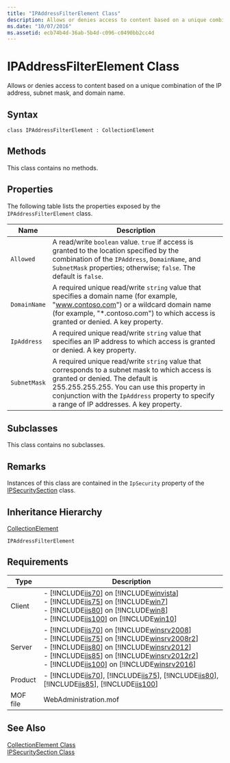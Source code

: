 ```yaml
---
title: "IPAddressFilterElement Class"
description: Allows or denies access to content based on a unique combination of the IP address, subnet mask, and domain name.  
ms.date: "10/07/2016"
ms.assetid: ecb74b4d-36ab-5b4d-c096-c0490bb2cc4d
---
```

# IPAddressFilterElement Class
Allows or denies access to content based on a unique combination of the IP address, subnet mask, and domain name.  
  
## Syntax  
  
```vbs  
class IPAddressFilterElement : CollectionElement  
```  
  
## Methods  
 This class contains no methods.  
  
## Properties  
 The following table lists the properties exposed by the `IPAddressFilterElement` class.  
  
|Name|Description|  
|----------|-----------------|  
|`Allowed`|A read/write `boolean` value. `true` if access is granted to the location specified by the combination of the `IPAddress`, `DomainName`, and `SubnetMask` properties; otherwise; `false`. The default is `false`.|  
|`DomainName`|A required unique read/write `string` value that specifies a domain name (for example, "www.contoso.com") or a wildcard domain name (for example, "*.contoso.com") to which access is granted or denied. A key property.|  
|`IpAddress`|A required unique read/write `string` value that specifies an IP address to which access is granted or denied. A key property.|  
|`SubnetMask`|A required unique read/write `string` value that corresponds to a subnet mask to which access is granted or denied. The default is 255.255.255.255. You can use this property in conjunction with the `IpAddress` property to specify a range of IP addresses. A key property.|  
  
## Subclasses  
 This class contains no subclasses.  
  
## Remarks  
 Instances of this class are contained in the `IpSecurity` property of the [IPSecuritySection](../wmi-provider/ipsecuritysection-class.md) class.  
  
## Inheritance Hierarchy  
 [CollectionElement](../wmi-provider/collectionelement-class.md)  
  
 `IPAddressFilterElement`  
  
## Requirements  
  
|Type|Description|  
|----------|-----------------|  
|Client|-   [!INCLUDE[iis70](../wmi-provider/includes/iis70-md.md)] on [!INCLUDE[winvista](../wmi-provider/includes/winvista-md.md)]<br />-   [!INCLUDE[iis75](../wmi-provider/includes/iis75-md.md)] on [!INCLUDE[win7](../wmi-provider/includes/win7-md.md)]<br />-   [!INCLUDE[iis80](../wmi-provider/includes/iis80-md.md)] on [!INCLUDE[win8](../wmi-provider/includes/win8-md.md)]<br />-   [!INCLUDE[iis100](../wmi-provider/includes/iis100-md.md)] on [!INCLUDE[win10](../wmi-provider/includes/win10-md.md)]|  
|Server|-   [!INCLUDE[iis70](../wmi-provider/includes/iis70-md.md)] on [!INCLUDE[winsrv2008](../wmi-provider/includes/winsrv2008-md.md)]<br />-   [!INCLUDE[iis75](../wmi-provider/includes/iis75-md.md)] on [!INCLUDE[winsrv2008r2](../wmi-provider/includes/winsrv2008r2-md.md)]<br />-   [!INCLUDE[iis80](../wmi-provider/includes/iis80-md.md)] on [!INCLUDE[winsrv2012](../wmi-provider/includes/winsrv2012-md.md)]<br />-   [!INCLUDE[iis85](../wmi-provider/includes/iis85-md.md)] on [!INCLUDE[winsrv2012r2](../wmi-provider/includes/winsrv2012r2-md.md)]<br />-   [!INCLUDE[iis100](../wmi-provider/includes/iis100-md.md)] on [!INCLUDE[winsrv2016](../wmi-provider/includes/winsrv2016-md.md)]|  
|Product|-   [!INCLUDE[iis70](../wmi-provider/includes/iis70-md.md)], [!INCLUDE[iis75](../wmi-provider/includes/iis75-md.md)], [!INCLUDE[iis80](../wmi-provider/includes/iis80-md.md)], [!INCLUDE[iis85](../wmi-provider/includes/iis85-md.md)], [!INCLUDE[iis100](../wmi-provider/includes/iis100-md.md)]|  
|MOF file|WebAdministration.mof|  
  
## See Also  
 [CollectionElement Class](../wmi-provider/collectionelement-class.md)   
 [IPSecuritySection Class](../wmi-provider/ipsecuritysection-class.md)
